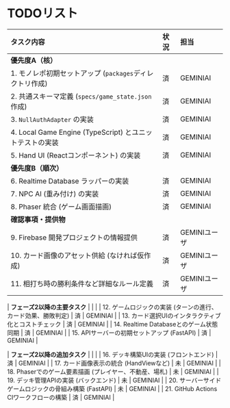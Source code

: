 # TODOリスト

| タスク内容 | 状況 | 担当 |
| :--- | :--- | :--- |
| **優先度A（核）** | | |
| 1. モノレポ初期セットアップ (`packages`ディレクトリ作成) | 済 | GEMINIAI |
| 2. 共通スキーマ定義 (`specs/game_state.json`作成) | 済 | GEMINIAI |
| 3. `NullAuthAdapter` の実装 | 済 | GEMINIAI |
| 4. Local Game Engine (TypeScript) とユニットテストの実装 | 済 | GEMINIAI |
| 5. Hand UI (Reactコンポーネント) の実装 | 済 | GEMINIAI |
| **優先度B（順次）** | | |
| 6. Realtime Database ラッパーの実装 | 済 | GEMINIAI |
| 7. NPC AI (重み付け) の実装 | 済 | GEMINIAI |
| 8. Phaser 統合 (ゲーム画面描画) | 済 | GEMINIAI |
| **確認事項・提供物** | | |
| 9. Firebase 開発プロジェクトの情報提供 | 済 | GEMINIユーザ |
| 10. カード画像のアセット供給 (なければ仮作成) | 済 | GEMINIユーザ |
| 11. 相打ち時の勝利条件など詳細なルール定義 | 済 | GEMINIユーザ |

| **フェーズ2以降の主要タスク** | | |
| 12. ゲームロジックの実装 (ターンの進行、カード効果、勝敗判定) | 済 | GEMINIAI |
| 13. カード選択UIのインタラクティブ化とコストチェック | 済 | GEMINIAI |
| 14. Realtime Databaseとのゲーム状態同期 | 済 | GEMINIAI |
| 15. APIサーバーの初期セットアップ (FastAPI) | 済 | GEMINIAI |

| **フェーズ2以降の追加タスク** | | |
| 16. デッキ構築UIの実装 (フロントエンド) | 済 | GEMINIAI |
| 17. カード画像表示の統合 (HandViewなど) | 未 | GEMINIAI |
| 18. Phaserでのゲーム要素描画 (プレイヤー、不動産、場札) | 未 | GEMINIAI |
| 19. デッキ管理APIの実装 (バックエンド) | 未 | GEMINIAI |
| 20. サーバーサイドゲームロジックの骨組み構築 (FastAPI) | 未 | GEMINIAI |
| 21. GitHub Actions CIワークフローの構築 | 済 | GEMINIAI |